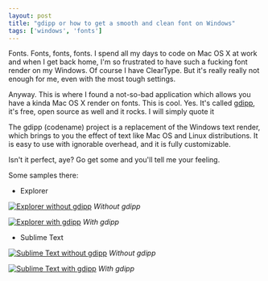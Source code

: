```yaml
---
layout: post
title: "gdipp or how to get a smooth and clean font on Windows"
tags: ['windows', 'fonts']
---
```

Fonts. Fonts, fonts, fonts. I spend all my days to code on Mac OS X at work and when I get back home, I'm so frustrated to have such a fucking font render on my Windows. Of course I have ClearType. But it's really really not enough for me, even with the most tough settings.

Anyway. This is where I found a not-so-bad application which allows you have a kinda Mac OS X render on fonts. This is cool. Yes. It's called [gdipp](http://code.google.com/p/gdipp/), it's free, open source as well and it rocks. I will simply quote it

  The gdipp (codename) project is a replacement of the Windows text render, which brings to you the effect of text like Mac OS and Linux distributions. It is easy to use with ignorable overhead, and it is fully customizable.

Isn't it perfect, aye? Go get some and you'll tell me your feeling.

Some samples there:

* Explorer

[![Explorer without gdipp]({{site.baseurl}}/content/img/gdipp_explorer_off.png)]({{site.baseurl}}/content/img/gdipp_explorer_off.png)
_Without gdipp_

[![Explorer with gdipp]({{site.baseurl}}/content/img/gdipp_explorer_on.png)]({{site.baseurl}}/content/img/gdipp_explorer_on.png)
_With gdipp_


* Sublime Text

[![Sublime Text without gdipp]({{site.baseurl}}/content/img/gdipp_sublimetext_off.png)]({{site.baseurl}}/content/img/gdipp_sublimetext_off.png)
_Without gdipp_

[![Sublime Text with gdipp]({{site.baseurl}}/content/img/gdipp_sublimetext_on.png)]({{site.baseurl}}/content/img/gdipp_sublimetext_on.png)
_With gdipp_